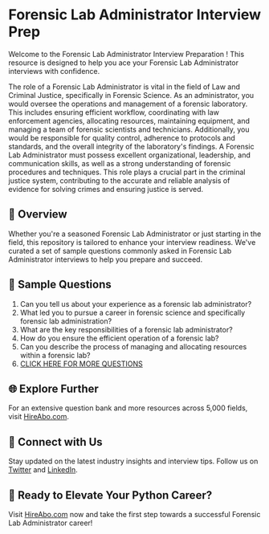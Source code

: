 # Forensic Lab Administrator Interview Prep

Welcome to the Forensic Lab Administrator Interview Preparation ! This resource is designed to help you ace your Forensic Lab Administrator interviews with confidence.

The role of a Forensic Lab Administrator is vital in the field of Law and Criminal Justice, specifically in Forensic Science. As an administrator, you would oversee the operations and management of a forensic laboratory. This includes ensuring efficient workflow, coordinating with law enforcement agencies, allocating resources, maintaining equipment, and managing a team of forensic scientists and technicians. Additionally, you would be responsible for quality control, adherence to protocols and standards, and the overall integrity of the laboratory's findings. A Forensic Lab Administrator must possess excellent organizational, leadership, and communication skills, as well as a strong understanding of forensic procedures and techniques. This role plays a crucial part in the criminal justice system, contributing to the accurate and reliable analysis of evidence for solving crimes and ensuring justice is served.

## 🚀 Overview

Whether you're a seasoned Forensic Lab Administrator or just starting in the field, this repository is tailored to enhance your interview readiness. We've curated a set of sample questions commonly asked in Forensic Lab Administrator interviews to help you prepare and succeed.

## 📝 Sample Questions

1. Can you tell us about your experience as a forensic lab administrator?
2. What led you to pursue a career in forensic science and specifically forensic lab administration?
3. What are the key responsibilities of a forensic lab administrator?
4. How do you ensure the efficient operation of a forensic lab?
5. Can you describe the process of managing and allocating resources within a forensic lab?
6. [CLICK HERE FOR MORE QUESTIONS](https://hireabo.com/job/9_4_44/Forensic%20Lab%20Administrator)

## 🌐 Explore Further

For an extensive question bank and more resources across 5,000 fields, visit [HireAbo.com](https://www.hireabo.com).

## 📱 Connect with Us

Stay updated on the latest industry insights and interview tips. Follow us on [Twitter](https://twitter.com/hireabo) and [LinkedIn](https://www.linkedin.com/in/hire-abo-3609972a8/).

## 🚀 Ready to Elevate Your Python Career?

Visit [HireAbo.com](https://www.hireabo.com) now and take the first step towards a successful Forensic Lab Administrator career!